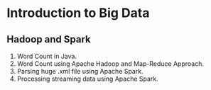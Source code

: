 # Introduction to Big Data
## Hadoop and Spark

1. Word Count in Java.
2. Word Count using Apache Hadoop and Map-Reduce Approach.
3. Parsing huge .xml file using Apache Spark.
4. Processing streaming data using Apache Spark.

